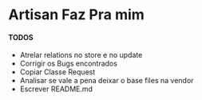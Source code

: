 # Artisan Faz Pra mim

#### TODOS 
- Atrelar relations no store e no update
- Corrigir os Bugs encontrados
- Copiar Classe Request
- Analisar se vale a pena deixar o base files na vendor
- Escrever README.md
